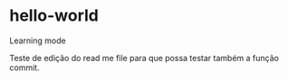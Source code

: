 # hello-world
Learning mode

Teste de edição do read me file para que possa testar também a função commit.
